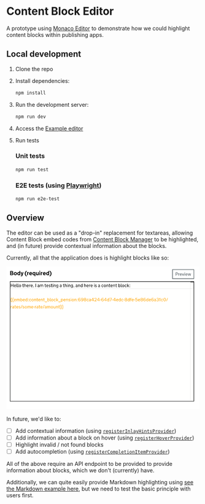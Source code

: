# Content Block Editor

A prototype using [Monaco Editor](https://microsoft.github.io/monaco-editor/) to demonstrate how we could highlight content blocks within publishing apps.

## Local development

1. Clone the repo
1. Install dependencies:

   ```bash
   npm install
   ```

1. Run the development server:

   ```bash
   npm run dev
   ```

1. Access the [Example editor](http://localhost:5173/)
1. Run tests

   ### Unit tests

   ```bash
   npm run test
   ```

   ### E2E tests (using [Playwright](https://playwright.dev/))

   ```bash
   npm run e2e-test
   ```

## Overview

The editor can be used as a "drop-in" replacement for textareas, allowing Content Block embed codes from
[Content Block Manager](https://docs.publishing.service.gov.uk/repos/whitehall/content_block_manager.html) to be
highlighted, and (in future) provide contextual information about the blocks.

Currently, all that the application does is highlight blocks like so:

![Preview](docs/img/preview.png)

In future, we'd like to:

- [ ] Add contextual information (using [`registerInlayHintsProvider`](https://microsoft.github.io/monaco-editor/typedoc/functions/languages.registerInlayHintsProvider.html))
- [ ] Add information about a block on hover (using [`registerHoverProvider`](https://microsoft.github.io/monaco-editor/typedoc/functions/languages.registerHoverProvider.html))
- [ ] Highlight invalid / not found blocks
- [ ] Add autocompletion (using [`registerCompletionItemProvider`](https://microsoft.github.io/monaco-editor/typedoc/functions/languages.registerCompletionItemProvider.html))

All of the above require an API endpoint to be provided to provide information about blocks, which we don't (currently)
have.

Additionally, we can quite easily provide Markdown highlighting using [see the Markdown example here](https://microsoft.github.io/monaco-editor/monarch.html),
but we need to test the basic principle with users first.
